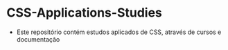 # CSS-Applications-Studies

- Este repositório contém estudos aplicados de CSS, através de cursos e documentação
 
